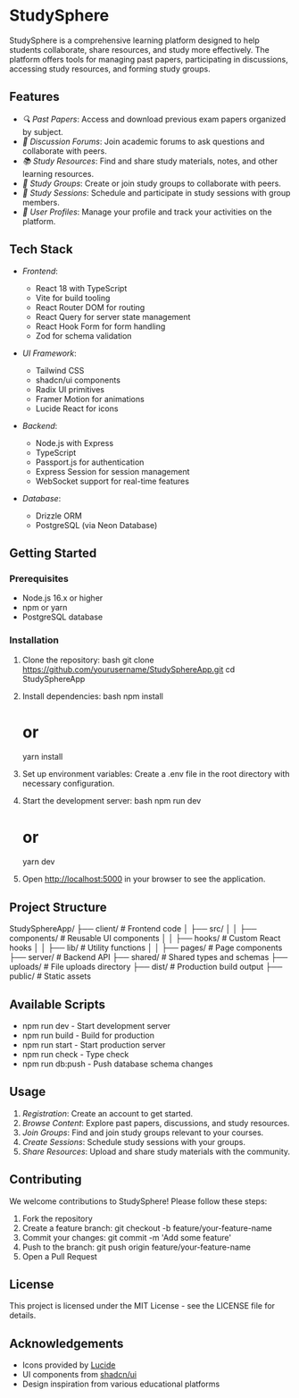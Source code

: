 # StudySphere

StudySphere is a comprehensive learning platform designed to help students collaborate, share resources, and study more effectively. The platform offers tools for managing past papers, participating in discussions, accessing study resources, and forming study groups.

## Features

- *🔍 Past Papers*: Access and download previous exam papers organized by subject.
- *💬 Discussion Forums*: Join academic forums to ask questions and collaborate with peers.
- *📚 Study Resources*: Find and share study materials, notes, and other learning resources.
- *👥 Study Groups*: Create or join study groups to collaborate with peers.
- *📅 Study Sessions*: Schedule and participate in study sessions with group members.
- *👤 User Profiles*: Manage your profile and track your activities on the platform.

## Tech Stack

- *Frontend*: 
  - React 18 with TypeScript
  - Vite for build tooling
  - React Router DOM for routing
  - React Query for server state management
  - React Hook Form for form handling
  - Zod for schema validation

- *UI Framework*: 
  - Tailwind CSS
  - shadcn/ui components
  - Radix UI primitives
  - Framer Motion for animations
  - Lucide React for icons

- *Backend*: 
  - Node.js with Express
  - TypeScript
  - Passport.js for authentication
  - Express Session for session management
  - WebSocket support for real-time features

- *Database*: 
  - Drizzle ORM
  - PostgreSQL (via Neon Database)

## Getting Started

### Prerequisites

- Node.js 16.x or higher
- npm or yarn
- PostgreSQL database

### Installation

1. Clone the repository:
   bash
   git clone https://github.com/yourusername/StudySphereApp.git
   cd StudySphereApp
   

2. Install dependencies:
   bash
   npm install
   # or
   yarn install
   

3. Set up environment variables:
   Create a .env file in the root directory with necessary configuration.

4. Start the development server:
   bash
   npm run dev
   # or
   yarn dev
   

5. Open [http://localhost:5000](http://localhost:5000) in your browser to see the application.

## Project Structure


StudySphereApp/
├── client/            # Frontend code
│   ├── src/
│   │   ├── components/  # Reusable UI components
│   │   ├── hooks/       # Custom React hooks
│   │   ├── lib/         # Utility functions
│   │   ├── pages/       # Page components
├── server/            # Backend API
├── shared/            # Shared types and schemas
├── uploads/           # File uploads directory
├── dist/              # Production build output
├── public/            # Static assets


## Available Scripts

- npm run dev - Start development server
- npm run build - Build for production
- npm run start - Start production server
- npm run check - Type check
- npm run db:push - Push database schema changes

## Usage

1. *Registration*: Create an account to get started.
2. *Browse Content*: Explore past papers, discussions, and study resources.
3. *Join Groups*: Find and join study groups relevant to your courses.
4. *Create Sessions*: Schedule study sessions with your groups.
5. *Share Resources*: Upload and share study materials with the community.

## Contributing

We welcome contributions to StudySphere! Please follow these steps:

1. Fork the repository
2. Create a feature branch: git checkout -b feature/your-feature-name
3. Commit your changes: git commit -m 'Add some feature'
4. Push to the branch: git push origin feature/your-feature-name
5. Open a Pull Request

## License

This project is licensed under the MIT License - see the LICENSE file for details.

## Acknowledgements

- Icons provided by [Lucide](https://lucide.dev/)
- UI components from [shadcn/ui](https://ui.shadcn.com/)
- Design inspiration from various educational platforms
